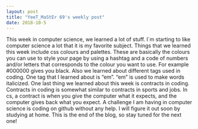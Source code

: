 ```yaml
---
layout: post
title: "YeeT_MaStEr 69's weekly post"
date: 2018-10-5
---
```


This week in computer science, we learned a lot of stuff. I´m starting to like computer science a lot that it is my favorite subject. Things that we learned this week include css colours and palettes. These are basically the colours you can use to style your page by using a hashtag and a code of numbers and/or letters that corresponds to the colour you want to use. For example #000000 gives you black. Also we learned about different tags used in coding. One tag that I learned about is “em”. “em” is used to make words italicized. One last thing we learned about this week is contracts in coding. Contracts in coding is somewhat similar to contracts in sports and jobs. In cs, a contract is when you give the computer what it expects, and the computer gives back what you expect. A challenge I am having in computer science is coding on github without any help. I will figure it out soon by studying at home. This is the end of the blog, so stay tuned for the next one!
